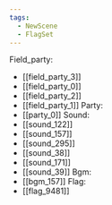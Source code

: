 ```yaml
---
tags:
  - NewScene
  - FlagSet
---
```

Field_party:
- [[field_party_3]]
- [[field_party_0]]
- [[field_party_2]]
- [[field_party_1]]
Party:
- [[party_0]]
Sound:
- [[sound_122]]
- [[sound_157]]
- [[sound_295]]
- [[sound_38]]
- [[sound_171]]
- [[sound_39]]
Bgm:
- [[bgm_157]]
Flag:
- [[flag_9481]]
